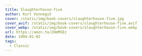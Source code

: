 ```yaml
---
title: Slaughterhouse-five
author: Kurt Vonnegut
cover: /static/img/book-covers/slaughterhouse-five.jpg
cover_avif: /static/img/book-covers/slaughterhouse-five.avif
cover_webp: /static/img/book-covers/slaughterhouse-five.webp
url: https://amzn.to/2HmMSEz
date: 1994-01-02
tags:
  - Classic
---
```

